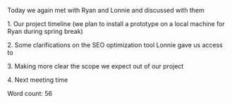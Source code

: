 <!DOCTYPE html>
<html>
<body>
<p> 
 Today we again met with Ryan and Lonnie and discussed with them <p>
 1. Our project timeline (we plan to install a prototype on a local machine for Ryan during spring break)<p>
 2. Some clarifications on the SEO optimization tool Lonnie gave us access to<p>
 3. Making more clear the scope we expect out of our project<p>
 4. Next meeting time<p>
Word count: 56
  </p>
</body>
</html>
